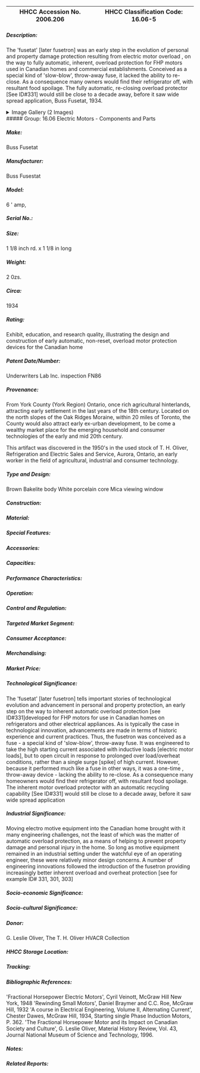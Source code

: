 | **HHCC Accession No. 2006.206** |**HHCC Classification Code:  16.06-5**|
| ----------- | ----------- |
##### Description:
The 'fusetat' [later fusetron] was an early step in the evolution of personal and property damage protection resulting from electric motor overload , on the way to fully automatic, inherent, overload protection for FHP motors used in Canadian homes and commercial establishments. Conceived as a special kind of 'slow-blow', throw-away fuse, it lacked the ability to re-close. As a consequence many owners would find their refrigerator off, with resultant food spoilage. The fully automatic, re-closing overload protector [See ID#331] would still be close to a decade away, before it saw wide spread application, Buss Fusetat, 1934.


<details>
	<summary>Image Gallery (2 Images)</summary>
<div class="gallery gallery-wrapper--full" contenteditable="false" data-is-empty="false" data-translation="Add images" data-columns="6">
<figure class="gallery__item"><a href="#DOMAIN_NAME#gallery/16.06-5.jpg" data-size="2272x1704"><img src="#DOMAIN_NAME#gallery/16.06-5-thumbnail.jpg" alt=""></a></figure>
<figure class="gallery__item"><a href="#DOMAIN_NAME#gallery/16.06-5a.jpg" data-size="2272x1704"><img src="#DOMAIN_NAME#gallery/16.06-5a-thumbnail.jpg" alt=""></a></figure>
</div>
</details>
##### Group:
16.06 Electric Motors - Components and Parts

##### Make:
Buss Fusetat

##### Manufacturer:
Buss Fusestat

##### Model:
6 ' amp,

##### Serial No.:


##### Size:
1 1/8 inch rd. x 1 1/8 in long

##### Weight:
2 0zs.

##### Circa:
1934

##### Rating:
Exhibit, education, and research quality, illustrating the design and construction of early automatic, non-reset, overload motor protection devices for the Canadian home

##### Patent Date/Number:
Underwriters Lab Inc. inspection FN86

##### Provenance:
From York County (York Region) Ontario, once rich agricultural hinterlands, attracting early settlement in the last years of the 18th century. Located on the north slopes of the Oak Ridges Moraine, within 20 miles of Toronto, the County would also attract early ex-urban development, to be come a wealthy market place for the emerging household and consumer technologies of the early and mid 20th century. 

This artifact was discovered in the 1950's in the used stock of T. H. Oliver, Refrigeration and Electric Sales and Service, Aurora, Ontario, an early worker in the field of agricultural, industrial and consumer technology.

##### Type and Design:
Brown Bakelite body
White porcelain core
Mica viewing window

##### Construction:


##### Material:


##### Special Features:


##### Accessories:


##### Capacities:


##### Performance Characteristics:


##### Operation:


##### Control and Regulation:


##### Targeted Market Segment:


##### Consumer Acceptance:


##### Merchandising:


##### Market Price:


##### Technological Significance:
The 'fusetat' [later fusetron] tells important stories of technological evolution and advancement in personal and property protection, an early step on the way to inherent automatic overload protection [see ID#331]developed for FHP motors for use in Canadian homes on refrigerators and other electrical appliances. 
As is typically the case in technological innovation, advancements are made in terms of historic experience and current practices. Thus, the fusetron was conceived as a fuse - a special kind of 'slow-blow', throw-away fuse. 
It was engineered to take the high starting current associated with inductive loads [electric motor loads], but to open circuit in response to prolonged over load/overheat conditions, rather than a single surge [spike] of high current. 
However, because it performed much like a fuse in other ways, it was a one-time , throw-away device - lacking the ability to re-close. As a consequence many homeowners would find their refrigerator off, with resultant food spoilage.
The inherent motor overload protector with an automatic recycling capability [See ID#331] would still be close to a decade away, before it saw wide spread application

##### Industrial Significance:
Moving electro motive equipment into the Canadian home brought with it many engineering challenges, not the least of which was the matter of automatic overload protection, as a means of helping to prevent property damage and personal injury in the home. So long as motive equipment remained in an industrial setting under the watchful eye of an operating engineer, these were relatively minor design concerns. A number of engineering innovations followed the introduction of the fusetron providing increasingly better inherent overload and overheat protection [see for example ID# 331, 301, 303]

##### Socio-economic Significance:


##### Socio-cultural Significance:


##### Donor:
G. Leslie Oliver, The T. H. Oliver HVACR Collection

##### HHCC Storage Location:


##### Tracking:


##### Bibliographic References:
'Fractional Horsepower Electric Motors', Cyril Veinott, McGraw Hill New York, 1948
'Rewinding Small Motors', Daniel Braymer and C.C. Roe, McGraw Hill, 1932
'A course in Electrical Engineering, Volume II, Alternating Current', Chester Dawes, McGraw Hill, 1934, Starting single Phase Induction Motors, P. 362.
'The Fractional Horsepower Motor and its Impact on Canadian Society and Culture', G. Leslie Oliver, Material History Review, Vol. 43, Journal National Museum of Science and Technology, 1996.

##### Notes:


##### Related Reports:

